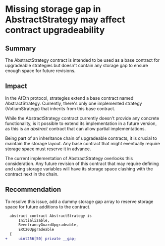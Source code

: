 # Missing storage gap in AbstractStrategy may affect contract upgradeability

## Summary

The AbstractStrategy contract is intended to be used as a base contract for upgradeable strategies but doesn't contain any storage gap to ensure enough space for future revisions.

## Impact

In the AfEth protocol, strategies extend a base contract named AbstractStrategy. Currently, there's only one implemented strategy (VotiumStrategy) that inherits from this base contract.

While the AbstractStrategy contract currently doesn't provide any concrete functionality, is it possible to extend its implementation in a future version, as this is an _abstract_ contract that can allow partial implementations.

Being part of an inheritance chain of upgradeable contracts, it is crucial to maintain the storage layout. Any base contract that might eventually require storage space must reserve it in advance.

The current implementation of AbstractStrategy overlooks this consideration. Any future revision of this contract that may require defining and using storage variables will have its storage space clashing with the contract next in the chain.

## Recommendation

To resolve this issue, add a dummy storage gap array to reserve storage space for future additions to the contract.

```diff
  abstract contract AbstractStrategy is
      Initializable,
      ReentrancyGuardUpgradeable,
      ERC20Upgradeable
  {
+     uint256[50] private __gap;
```
